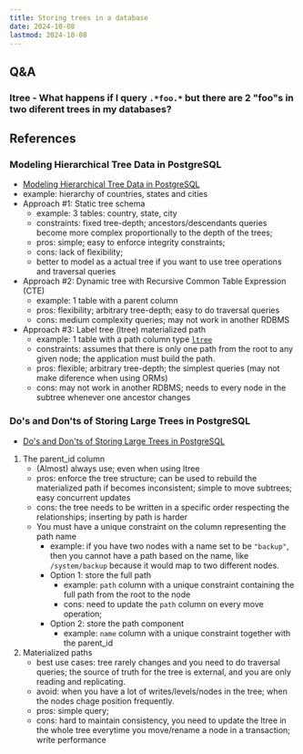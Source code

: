 ```yaml
---
title: Storing trees in a database
date: 2024-10-08
lastmod: 2024-10-08
---
```


## Q&A
### ltree - What happens if I query `.*foo.*` but there are 2 "foo"s in two diferent trees in my databases?

## References
### Modeling Hierarchical Tree Data in PostgreSQL
- [Modeling Hierarchical Tree Data in PostgreSQL](https://leonardqmarcq.com/posts/modeling-hierarchical-tree-data)
- example: hierarchy of countries, states and cities
- Approach #1: Static tree schema
    * example: 3 tables: country, state, city
    * constraints: fixed tree-depth; ancestors/descendants queries become
      more complex proportionally to the depth of the trees;
    * pros: simple; easy to enforce integrity constraints;
    * cons: lack of flexibility;
    * better to model as a actual tree if you want to use tree operations
      and traversal queries
- Approach #2: Dynamic tree with Recursive Common Table Expression (CTE)
    * example: 1 table with a parent column
    * pros: flexibility; arbitrary tree-depth; easy to do traversal queries
    * cons: medium complexity queries; may not work in another RDBMS
- Approach #3: Label tree (ltree) materialized path
    * example: 1 table with a path column type
      [`ltree`](https://www.postgresql.org/docs/9.1/ltree.html)
    * constraints: assumes that there is only one path from the root to any
      given node; the application must build the path.
    * pros: flexible; arbitrary tree-depth; the simplest queries (may not
      make diference when using ORMs)
    * cons: may not work in another RDBMS; needs to every node in the
      subtree whenever one ancestor changes

### Do's and Don'ts of Storing Large Trees in PostgreSQL
- [Do's and Don'ts of Storing Large Trees in PostgreSQL](https://leonardqmarcq.com/posts/dos-and-donts-of-modeling-hierarchical-trees-in-postgres)
1. The parent_id column
    * (Almost) always use; even when using ltree
    * pros: enforce the tree structure; can be used to rebuild the materialized
      path if becomes inconsistent; simple to move subtrees; easy concurrent
      updates
    * cons: the tree needs to be written in a specific order respecting
      the relationships; inserting by path is harder
    * You must have a unique constraint on the column representing the path name
        * example: if you have two nodes with a name set to be `"backup"`, then you
          cannot have a path based on the name, like `/system/backup` because it
          would map to two different nodes.
        * Option 1: store the full path
            * example: `path` column with a unique constraint containing the full
              path from the root to the node
            * cons: need to update the `path` column on every move operation;
        * Option 2: store the path component
            * example: `name` column with a unique constraint together with the
              parent_id
2. Materialized paths
    * best use cases: tree rarely changes and you need to do traversal queries;
      the source of truth for the tree is external, and you are only reading
      and replicating.
    * avoid: when you have a lot of writes/levels/nodes in the tree; when the
      nodes chage position frequently.
    * pros: simple query;
    * cons: hard to maintain consistency, you need to update the ltree in the
      whole tree everytime you move/rename a node in a transaction; write
      performance
